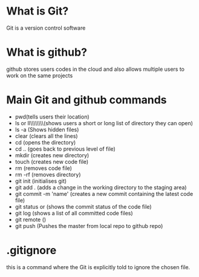 # What is Git?
Git is a version control software

# What is github?
github stores users codes in the cloud and also allows multiple users to work on the same projects

# Main Git and github commands
- pwd(tells users their location)
- ls or ll\\\\\\\\\\\\\\\\(shows users a short or long list of directory they can open)
- ls -a                   (Shows hidden files)
- clear                   (clears all the lines)
- cd <directory name>     (opens the directory)
- cd ..                   (goes back to previous level of file)
- mkdir <name>            (creates new directory)
- touch <name>            (creates new code file)
- rm <file name>          (removes code file)
- rm -rf <directory name> (removes directory)
- git init                (initialises git)
- git add .               (adds a change in the working directory to the staging area)
- git commit -m 'name'    (creates a new commit containing the latest code file)
- git status or           (shows the commit status of the code file)
- git log                 (shows a list of all committed code files)
- git remote              ()
- git push <to> <from>    (Pushes the master from local repo to github repo)

# .gitignore <file>
this is a command where the Git is explicitly told to ignore the chosen file.
